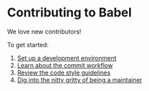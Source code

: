 # Contributing to Babel

We love new contributors!

To get started:

1. [Set up a development environment](community/contribute/01_environment.md)
1. [Learn about the commit workflow](community/contribute/02_workflow.md)
1. [Review the code style guidelines](community/contribute/03_style.md)
1. [Dig into the nitty gritty of being a maintainer](community/contribute/04_maintain.md)
